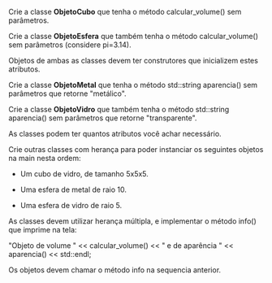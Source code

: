 Crie a classe **ObjetoCubo** que tenha o método calcular_volume() sem parâmetros.

Crie a classe **ObjetoEsfera** que também tenha o método calcular_volume() sem parâmetros (considere pi=3.14).

Objetos de ambas as classes devem ter construtores que inicializem estes atributos.

Crie a classe **ObjetoMetal** que tenha o método std::string aparencia() sem parâmetros que retorne "metálico".

Crie a classe **ObjetoVidro** que também tenha o método std::string aparencia() sem parâmetros que retorne "transparente".

As classes podem ter quantos atributos você achar necessário.

Crie outras classes com herança para poder instanciar os seguintes objetos na main nesta ordem:

- Um cubo de vidro, de tamanho 5x5x5.

- Uma esfera de metal de raio 10.

- Uma esfera de vidro de raio 5.

As classes devem utilizar herança múltipla, e implementar o método info() que imprime na tela:

"Objeto de volume " << calcular_volume() << " e de aparência " << aparencia() << std::endl;

Os objetos devem chamar o método info na sequencia anterior.